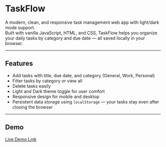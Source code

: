 # TaskFlow

A modern, clean, and responsive task management web app with light/dark mode support.  
Built with vanilla JavaScript, HTML, and CSS, TaskFlow helps you organize your daily tasks by category and due date — all saved locally in your browser.

---

## Features

- Add tasks with title, due date, and category (General, Work, Personal)  
- Filter tasks by category or view all  
- Delete tasks easily  
- Light and Dark theme toggle for user comfort  
- Responsive design for mobile and desktop  
- Persistent data storage using `localStorage` — your tasks stay even after closing the browser

---

## Demo

[Live Demo Link](https://zhm03.github.io/taskflow/)
